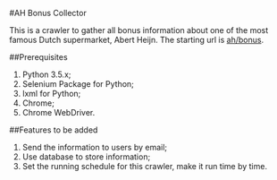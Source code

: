 #AH Bonus Collector

This is a crawler to gather all bonus information about one of the most famous Dutch supermarket, Abert Heijn. The starting url is [ah/bonus](https://www.ah.nl/bonus/).

##Prerequisites

1. Python 3.5.x;
2. Selenium Package for Python;
3. lxml for Python;
4. Chrome;
5. Chrome WebDriver.

##Features to be added

1. Send the information to users by email;
2. Use database to store information;
3. Set the running schedule for this crawler, make it run time by time.
